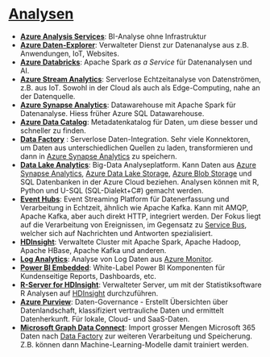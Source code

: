 # [Analysen]

* **[Azure Analysis Services]**: BI-Analyse ohne Infrastruktur
* **[Azure Daten-Explorer]**: Verwalteter Dienst zur Datenanalyse aus z.B.
    Anwendungen, IoT, Websites.
* **[Azure Databricks]**: Apache Spark _as a Service_ für Datenanalysen und AI.
* **[Azure Stream Analytics]**: Serverlose Echtzeitanalyse von Datenströmen,
    z.B. aus IoT. Sowohl in der Cloud als auch als Edge-Computing, nahe an
    der Datenquelle.
* **[Azure Synapse Analytics]**: Datawarehouse mit Apache
    Spark für Datenanalyse. Hiess früher Azure SQL Datawarehouse.
* **[Azure Data Catalog]**: Metadatenkatalog für Daten, um diese besser und
    schneller zu finden.
* **[Data Factory]** : Serverlose Daten-Integration. Sehr
    viele Konnektoren, um Daten aus unterschiedlichen Quellen zu laden,
    transformieren und dann in [Azure Synapse Analytics](./analysis.md) zu
    speichern.
* **[Data Lake Analytics]**: Big-Data Analyseplatform. Kann Daten aus [Azure
    Synapse Analytics](./analysis.md), [Azure Data Lake
    Storage](./storage.md), [Azure Blob Storage](./storage.md) und SQL
    Datenbanken in der Azure Cloud beziehen. Analysen können mit R, Python
    und U-SQL (SQL-Dialekt+C#) gemacht werden.
* **[Event Hubs]**: Event Streaming Platform für
    Datenerfassung und Verarbeitung in Echtzeit, ähnlich wie Apache Kafka.
    Kann mit AMQP, Apache Kafka, aber auch direkt HTTP, integriert werden.
    Der Fokus liegt auf die Verarbeitung von Ereignissen, im Gegensatz zu
    [Service Bus](/integration.md), welcher sich auf Nachrichten
    und Antworten spezialisiert.
* **[HDInsight]**: Verwaltete Cluster mit Apache Spark,
    Apache Hadoop, Apache HBase, Apache Kafka und anderen.
* **[Log Analytics]**: Analyse von Log Daten aus
    [Azure Monitor](/management-tools.md).
* **[Power BI Embedded]**: White-Label Power BI Komponenten für Kundenseitige
    Reports, Dashboards, etc.
* **[R-Server for HDInsight]**: Verwalteter Server, um mit der
    Statistiksoftware R Analysen auf [HDInsight](./analysis.md) durchzuführen.
* **[Azure Purview]**: Daten-Governance - Erstellt Übersichten über
    Datenlandschaft, klassifiziert vertrauliche Daten und ermittelt
    Datenherkunft. Für lokale, Cloud- und SaaS-Daten.
* **[Microsoft Graph Data Connect]**: Import grosser Mengen Microsoft 365 Daten
    nach [Data Factory](./analysis.md) zur weiteren Verarbeitung und Speicherung.
    Z.B. können dann Machine-Learning-Modelle damit trainiert werden.

[Analysen]: https://azure.microsoft.com/de-de/services/#analytics
[Azure Analysis Services]: https://azure.microsoft.com/de-de/services/analysis-services/
[Azure Daten-Explorer]: https://azure.microsoft.com/de-de/services/data-explorer/
[Azure Databricks]: https://azure.microsoft.com/de-de/services/databricks/
[Azure Stream Analytics]: https://azure.microsoft.com/de-de/services/stream-analytics/
[Azure Synapse Analytics]: https://azure.microsoft.com/de-de/services/synapse-analytics/
[Azure Data Catalog]: https://azure.microsoft.com/de-de/services/data-catalog/
[Data Factory]: https://azure.microsoft.com/de-de/services/data-factory/
[Data Lake Analytics]: https://azure.microsoft.com/de-de/services/data-lake-analytics/
[Event Hubs]: https://azure.microsoft.com/de-de/services/event-hubs/
[HDInsight]: https://azure.microsoft.com/de-de/services/hdinsight
[Log Analytics]: https://docs.microsoft.com/azure/azure-monitor/logs/log-analytics-overview
[Power BI Embedded]: https://azure.microsoft.com/de-de/services/power-bi-embedded
[R-Server for HDInsight]: https://azure.microsoft.com/de-de/services/hdinsight/r-server/
[Azure Purview]: https://azure.microsoft.com/de-de/services/purview/
[Microsoft Graph Data Connect]: https://azure.microsoft.com/de-de/services/graph-data-connect/
